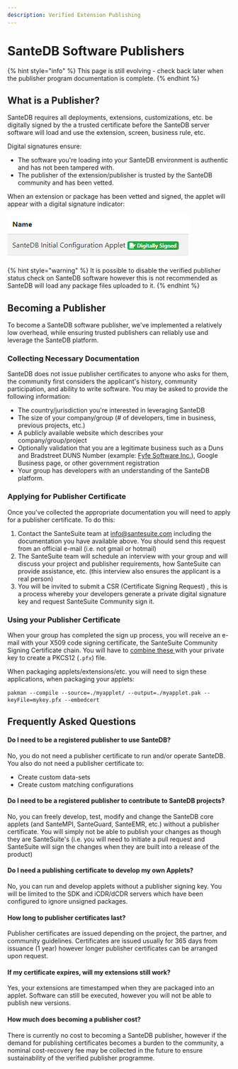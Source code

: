 ```yaml
---
description: Verified Extension Publishing
---
```


# SanteDB Software Publishers

{% hint style="info" %}
This page is still evolving - check back later when the publisher program documentation is complete.
{% endhint %}

## What is a Publisher?

SanteDB requires all deployments, extensions, customizations, etc. be digitally signed by the a trusted certificate before the SanteDB server software will load and use the extension, screen, business rule, etc. 

Digital signatures ensure:

* The software you're loading into your SanteDB environment is authentic and has not been tampered with.
* The publisher of the extension/publisher is trusted by the SanteDB community and has been vetted.

When an extension or package has been vetted and signed, the applet will appear with a digital signature indicator:

![](../../.gitbook/assets/image%20%28404%29.png)

{% hint style="warning" %}
It is possible to disable the verified publisher status check on SanteDB software however this is not recommended as SanteDB will load any package files uploaded to it. 
{% endhint %}

## Becoming a Publisher

To become a SanteDB software publisher, we've implemented a relatively low overhead, while ensuring trusted publishers can reliably use and leverage the SanteDB platform.

### Collecting Necessary Documentation

SanteDB does not issue publisher certificates to anyone who asks for them, the community first considers the applicant's history, community participation, and ability to write software. You may be asked to provide the following information:

* The country/jurisdiction you're interested in leveraging SanteDB 
* The size of your company/group \(\# of developers, time in business, previous projects, etc.\)
* A publicly available website which describes your company/group/project
* Optionally validation that you are a legitimate business such as a Duns and Bradstreet DUNS Number \(example: [Fyfe Software Inc.](https://www.dnb.com/business-directory/company-profiles.fyfe_software_inc.3144e262d98ff713e0449fe7584d20fe.html)\), Google Business page, or other government registration 
* Your group has developers with an understanding of the SanteDB platform.

### Applying for Publisher Certificate

Once you've collected the appropriate documentation you will need to apply for a publisher certificate. To do this:

1. Contact the SanteSuite team at [info@santesuite.com](mailto:info@santesuite.com) including the documentation you have available above. You should send this request from an official e-mail \(i.e. not gmail or hotmail\) 
2. The SanteSuite team will schedule an interview with your group and will discuss your project and publisher requirements, how SanteSuite can provide assistance, etc. \(this interview also ensures the applicant is a real person\)
3. You will be invited to submit a CSR \(Certificate Signing Request\) , this is a process whereby your developers generate a private digital signature key and request SanteSuite Community sign it.

### Using your Publisher Certificate

When your group has completed the sign up process, you will receive an e-mail with your X509 code signing certificate, the SanteSuite Community Signing Certificate chain. You will have to [combine these ](https://www.ssl.com/how-to/create-a-pfx-p12-certificate-file-using-openssl/)with your private key to create a PKCS12 \(`.pfx`\) file. 

When packaging applets/extensions/etc. you will need to sign these applications, when packaging your applets:

```text
pakman --compile --source=./myapplet/ --output=./myapplet.pak --keyFile=mykey.pfx --embedcert
```

## Frequently Asked Questions

#### Do I need to be a registered publisher to use SanteDB?

No, you do not need a publisher certificate to run and/or operate SanteDB. You also do not need a publisher certificate to:

* Create custom data-sets
* Create custom matching configurations

#### Do I need to be a registered publisher to contribute to SanteDB projects?

No, you can freely develop, test, modify and change the SanteDB core applets \(and SanteMPI, SanteGuard, SanteEMR, etc.\) without a publisher certificate. You will simply not be able to publish your changes as though they are SanteSuite's \(i.e. you will need to initiate a pull request and SanteSuite will sign the changes when they are built into a release of the product\)

#### Do I need a publishing certificate to develop my own Applets?

No, you can run and develop applets without a publisher signing key. You will be limited to the SDK and iCDR/dCDR servers which have been configured to ignore unsigned packages.

#### How long to publisher certificates last?

Publisher certificates are issued depending on the project, the partner, and community guidelines. Certificates are issued usually for 365 days from issuance \(1 year\) however longer publisher certificates can be arranged upon request.

#### If my certificate expires, will my extensions still work?

Yes, your extensions are timestamped when they are packaged into an applet. Software can still be executed, however you will not be able to publish new versions.

#### How much does becoming a publisher cost?

There is currently no cost to becoming a SanteDB publisher, however if the demand for publishing certificates becomes a burden to the community, a nominal cost-recovery fee may be collected in the future to ensure sustainability  of the verified publisher programme.



